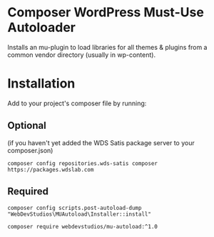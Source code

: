 # Composer WordPress Must-Use Autoloader

Installs an mu-plugin to load libraries for all themes & plugins from a common vendor directory (usually in wp-content).

# Installation

Add to your project's composer file by running:

## Optional
(if you haven't yet added the WDS Satis package server to your composer.json)

`composer config repositories.wds-satis composer https://packages.wdslab.com`

## Required

`composer config scripts.post-autoload-dump "WebDevStudios\MUAutoload\Installer::install"`

`composer require webdevstudios/mu-autoload:^1.0`
